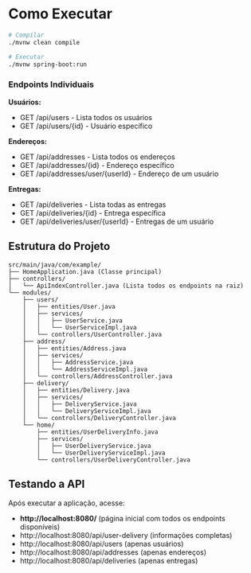 # Como Executar

```bash
# Compilar
./mvnw clean compile

# Executar
./mvnw spring-boot:run
```

### Endpoints Individuais

**Usuários:**
- GET /api/users - Lista todos os usuários
- GET /api/users/{id} - Usuário específico

**Endereços:**
- GET /api/addresses - Lista todos os endereços
- GET /api/addresses/{id} - Endereço específico
- GET /api/addresses/user/{userId} - Endereço de um usuário

**Entregas:**
- GET /api/deliveries - Lista todas as entregas
- GET /api/deliveries/{id} - Entrega específica
- GET /api/deliveries/user/{userId} - Entregas de um usuário

## Estrutura do Projeto

```
src/main/java/com/example/
├── HomeApplication.java (Classe principal)
├── controllers/
│   └── ApiIndexController.java (Lista todos os endpoints na raiz)
└── modules/
    ├── users/
    │   ├── entities/User.java
    │   ├── services/
    │   │   ├── UserService.java
    │   │   └── UserServiceImpl.java
    │   └── controllers/UserController.java
    ├── address/
    │   ├── entities/Address.java
    │   ├── services/
    │   │   ├── AddressService.java
    │   │   └── AddressServiceImpl.java
    │   └── controllers/AddressController.java
    ├── delivery/
    │   ├── entities/Delivery.java
    │   ├── services/
    │   │   ├── DeliveryService.java
    │   │   └── DeliveryServiceImpl.java
    │   └── controllers/DeliveryController.java
    └── home/
        ├── entities/UserDeliveryInfo.java
        ├── services/
        │   ├── UserDeliveryService.java
        │   └── UserDeliveryServiceImpl.java
        └── controllers/UserDeliveryController.java
```

## Testando a API

Após executar a aplicação, acesse:
- **http://localhost:8080/** (página inicial com todos os endpoints disponíveis)
- http://localhost:8080/api/user-delivery (informações completas)
- http://localhost:8080/api/users (apenas usuários)
- http://localhost:8080/api/addresses (apenas endereços)
- http://localhost:8080/api/deliveries (apenas entregas)
